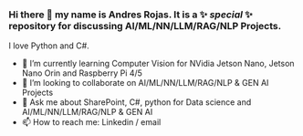 ### Hi there 👋 my name is Andres Rojas. It is a ✨ _special_ ✨ repository for discussing AI/ML/NN/LLM/RAG/NLP Projects.

I love Python and C#.

- 🌱 I’m currently learning Computer Vision for NVidia Jetson Nano, Jetson Nano Orin and Raspberry Pi 4/5
- 👯 I’m looking to collaborate on AI/ML/NN/LLM/RAG/NLP & GEN AI Projects
- 💬 Ask me about SharePoint, C#, python for Data science and AI/ML/NN/LLM/RAG/NLP & GEN AI
- 📫 How to reach me: Linkedin / email
